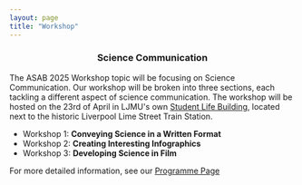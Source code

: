 ```yaml
---
layout: page
title: "Workshop"
---
```


### <center>Science Communication</center>
The ASAB 2025 Workshop topic will be focusing on Science Communication. Our workshop will be broken into three sections, each tackling a different aspect of science communication.
The workshop will be hosted on the 23rd of April in LJMU's own [Student Life Building](https://maps.app.goo.gl/8DWsNPFvSQrHEdg97), located next to the historic Liverpool Lime Street Train Station.  
  
* Workshop 1: **Conveying Science in a Written Format**
* Workshop 2: **Creating Interesting Infographics**
* Workshop 3: **Developing Science in Film**  

For more detailed information, see our [Programme Page](https://ASABSpring2025.github.io/Programme/)
